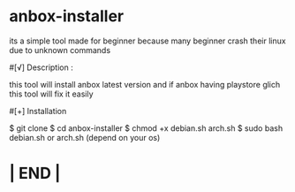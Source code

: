 # anbox-installer

its a simple tool made for beginner because many beginner crash their linux due to unknown commands

#[√] Description :

this tool will install anbox latest version and if anbox having playstore glich this tool will fix it easily

#[+] Installation

$ git clone 
$ cd anbox-installer
$ chmod +x debian.sh arch.sh
$ sudo bash debian.sh or arch.sh (depend on your os)



# |  END  |
